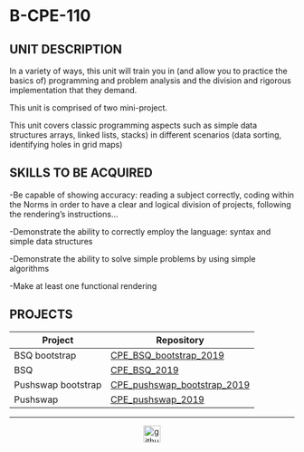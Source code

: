 # B-CPE-110

## UNIT DESCRIPTION

In a variety of ways, this unit will train you in (and allow you to practice the basics of) programming and problem analysis and the division and rigorous implementation that they demand.

This unit is comprised of two mini-project.

This unit covers classic programming aspects such as simple data structures arrays, linked lists, stacks) in different scenarios (data sorting, identifying holes in grid maps)

## SKILLS TO BE ACQUIRED

-Be capable of showing accuracy: reading a subject correctly, coding within the Norms in order to have a clear and logical division of projects, following the rendering’s instructions…

-Demonstrate the ability to correctly employ the language: syntax and simple data structures

-Demonstrate the ability to solve simple problems by using simple algorithms

-Make at least one functional rendering

## PROJECTS

| Project  | Repository |
| ------------- | ------------- |
| BSQ bootstrap  | [CPE_BSQ_bootstrap_2019](./CPE_BSQ_bootstrap_2019)  |
| BSQ | [CPE_BSQ_2019](./CPE_BSQ_2019)  |
| Pushswap bootstrap  | [CPE_pushswap_bootstrap_2019](./CPE_pushswap_bootstrap_2019)  |
| Pushswap | [CPE_pushswap_2019](./CPE_pushswap_2019)  |

---

<div align="center">

<a href="https://github.com/blacky-yg" target="_blank"><img src="https://cdn.jsdelivr.net/npm/simple-icons@3.0.1/icons/github.svg" alt="github.com" width="30"></a>

</div>
